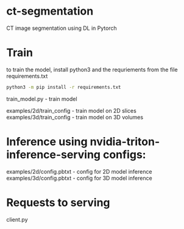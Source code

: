 # ct-segmentation

CT image segmentation using DL in Pytorch

# Train

to train the model, install python3 and the requriements from the file requirements.txt

```bash
python3 -m pip install -r requirements.txt
```

train_model.py - train model

examples/2d/train_config - train model on 2D slices
examples/3d/train_config - train model on 3D volumes

# Inference using nvidia-triton-inference-serving configs:

examples/2d/config.pbtxt - config for 2D model inference
examples/3d/config.pbtxt - config for 3D model inference

# Requests to serving 

client.py

